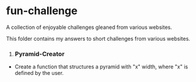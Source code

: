 # fun-challenge

A collection of enjoyable challenges gleaned from various websites.

This folder contains my answers to short challenges from various websites.

1. ### Pyramid-Creator

- Create a function that structures a pyramid with "x" width, where "x" is defined by the user.
